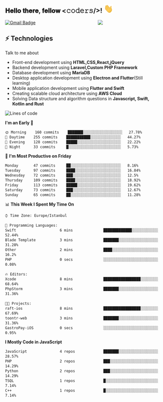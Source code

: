 <h2> 𝐇𝐞𝐥𝐥𝐨 𝐭𝐡𝐞𝐫𝐞, 𝐟𝐞𝐥𝐥𝐨𝐰 <𝚌𝚘𝚍𝚎𝚛𝚜/>! <img src="https://raw.githubusercontent.com/ABSphreak/ABSphreak/master/gifs/Hi.gif" width="30px"></h2>

<img align='right' src='https://user-images.githubusercontent.com/5713670/87202985-820dcb80-c2b6-11ea-9f56-7ec461c497c3.gif' width='200"'>

[![Gmail Badge](https://img.shields.io/badge/-osein.wtr@gmail.com-c14438?style=flat-square&logo=Gmail&logoColor=white&link=mailto:osein.wtr@gmail.com)](mailto:osein.wtr@gmail.com)


## ⚡ Technologies
Talk to me about
- Front-end development using **HTML,CSS,React,jQuery**
- Backend development using **Laravel,Custom PHP Framework**
- Database development using **MariaDB**
- Desktop application development using **Electron and Flutter**(Still learning)
- Mobile application development using **Flutter and Swift**
- Creating scalable cloud architecture using **AWS Cloud**
- Solving Data structure and algorithm questions in **Javascript, Swift, Kotlin and Rust**

<!--## Hello World!! 🤔
- 💬 Ask me about anything an everything.
- 📫 Read my blogs: [Harsh Blog](https://harshblog.xyz)
- 🎯 Portfolio site: [Portfolio](https://harshkumarkhatri.github.io/Portfolio-Site/index.html)
- 🔔 Subscribe:- [Harsh Kumar Khatri](https://www.youtube.com/channel/UCKNtMU9M559bmXxKoT6YeJw)
- ⚡ Fun fact: Internet users blink less than usual.-->

<!--START_SECTION:waka-->
![Lines of code](https://img.shields.io/badge/From%20Hello%20World%20I%27ve%20Written-22.0%20million%20lines%20of%20code-blue)

**I'm an Early 🐤** 

```text
🌞 Morning    160 commits    ███████░░░░░░░░░░░░░░░░░░   27.78% 
🌆 Daytime    255 commits    ███████████░░░░░░░░░░░░░░   44.27% 
🌃 Evening    128 commits    █████░░░░░░░░░░░░░░░░░░░░   22.22% 
🌙 Night      33 commits     █░░░░░░░░░░░░░░░░░░░░░░░░   5.73%

```
📅 **I'm Most Productive on Friday** 

```text
Monday       47 commits     ██░░░░░░░░░░░░░░░░░░░░░░░   8.16% 
Tuesday      97 commits     ████░░░░░░░░░░░░░░░░░░░░░   16.84% 
Wednesday    72 commits     ███░░░░░░░░░░░░░░░░░░░░░░   12.5% 
Thursday     109 commits    ████░░░░░░░░░░░░░░░░░░░░░   18.92% 
Friday       113 commits    █████░░░░░░░░░░░░░░░░░░░░   19.62% 
Saturday     73 commits     ███░░░░░░░░░░░░░░░░░░░░░░   12.67% 
Sunday       65 commits     ██░░░░░░░░░░░░░░░░░░░░░░░   11.28%

```


📊 **This Week I Spent My Time On** 

```text
⌚︎ Time Zone: Europe/Istanbul

💬 Programming Languages: 
Swift                    6 mins              █████████████░░░░░░░░░░░░   52.44% 
Blade Template           3 mins              ███████░░░░░░░░░░░░░░░░░░   31.28% 
Other                    2 mins              ████░░░░░░░░░░░░░░░░░░░░░   16.2% 
PHP                      0 secs              ░░░░░░░░░░░░░░░░░░░░░░░░░   0.08%

🔥 Editors: 
Xcode                    8 mins              █████████████████░░░░░░░░   68.64% 
PhpStorm                 3 mins              ███████░░░░░░░░░░░░░░░░░░   31.36%

🐱‍💻 Projects: 
raft-ios                 8 mins              █████████████████░░░░░░░░   67.69% 
toontr-web               3 mins              ███████░░░░░░░░░░░░░░░░░░   31.36% 
GastroPay-iOS            0 secs              ░░░░░░░░░░░░░░░░░░░░░░░░░   0.95%

```

**I Mostly Code in JavaScript** 

```text
JavaScript               4 repos             ███████░░░░░░░░░░░░░░░░░░   28.57% 
PHP                      2 repos             ███░░░░░░░░░░░░░░░░░░░░░░   14.29% 
Python                   2 repos             ███░░░░░░░░░░░░░░░░░░░░░░   14.29% 
TSQL                     1 repos             █░░░░░░░░░░░░░░░░░░░░░░░░   7.14% 
C++                      1 repos             █░░░░░░░░░░░░░░░░░░░░░░░░   7.14%

```



<!--END_SECTION:waka-->
